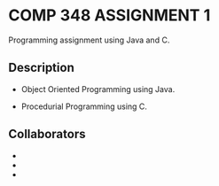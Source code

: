 # COMP 348 ASSIGNMENT 1

Programming assignment using Java and C. 

## Description

- Object Oriented Programming using Java.

- Procedurial Programming using C.

## Collaborators
-
-
-
